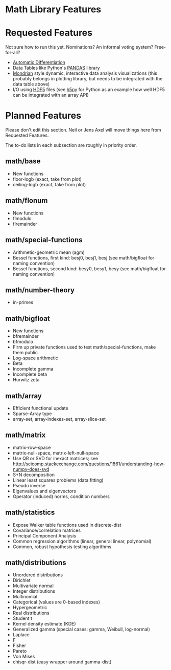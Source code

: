 # Math Library Features

# Requested Features

Not sure how to run this yet. Nominations? An informal voting system? Free-for-all?

* [Automatic Differentiation](http://en.wikipedia.org/wiki/Automatic_differentiation)
* Data Tables like Python's [PANDAS](http://pandas.pydata.org/) library
* [Mondrian](http://stats.math.uni-augsburg.de/mondrian/) style dynamic, interactive data analysis visualizations (this probably belongs in plotting library, but needs to be integrated with the data table above)
* I/O using [HDF5](http://www.hdfgroup.org/HDF5/) files (see [h5py](http://www.h5py.org/) for Python as an example how well HDF5 can be integrated with an array API)

# Planned Features

Please don't edit this section. Neil or Jens Axel will move things here from Requested Features.

The to-do lists in each subsection are roughly in priority order.

## math/base

* New functions
 * floor-logb (exact, take from plot)
 * ceiling-logb (exact, take from plot)

## math/flonum

* New functions
 * flmodulo
 * flremainder

## math/special-functions

 * Arithmetic-geometric mean (agm)
 * Bessel functions, first kind: besj0, besj1, besj (see math/bigfloat for naming convention)
 * Bessel functions, second kind: besy0, besy1, besy (see math/bigfloat for naming convention)

## math/number-theory

 * in-primes

## math/bigfloat

* New functions
 * bfremainder
 * bfmodulo
* Firm up private functions used to test math/special-functions, make them public
 * Log-space arithmetic
 * Beta
 * Incomplete gamma
 * Incomplete beta
 * Hurwitz zeta

## math/array

* Efficient functional update
 * Sparse-Array type
 * array-set, array-indexes-set, array-slice-set

## math/matrix

* matrix-row-space
* matrix-null-space, matrix-left-null-space
 * Use QR or SVD for inexact matrices; see http://scicomp.stackexchange.com/questions/1861/understanding-how-numpy-does-svd
* S+N decomposition
* Linear least squares problems (data fitting)
* Pseudo inverse
* Eigenvalues and eigenvectors
* Operator (induced) norms, condition numbers

## math/statistics

* Expose Walker table functions used in discrete-dist
* Covariance/correlation matrices
* Principal Component Analysis
* Common regression algorithms (linear, general linear, polynomial)
* Common, robust hypothesis testing algorithms

## math/distributions

* Unordered distributions
 * Dirichlet
 * Multivariate normal
* Integer distributions
 * Multinomial
 * Categorical (values are 0-based indexes)
 * Hypergeometric
* Real distributions
 * Student t
 * Kernel density estimate (KDE)
 * Generalized gamma (special cases: gamma, Weibull, log-normal)
 * Laplace
 * F
 * Fisher
 * Pareto
 * Von Mises
 * chisqr-dist (easy wrapper around gamma-dist)
